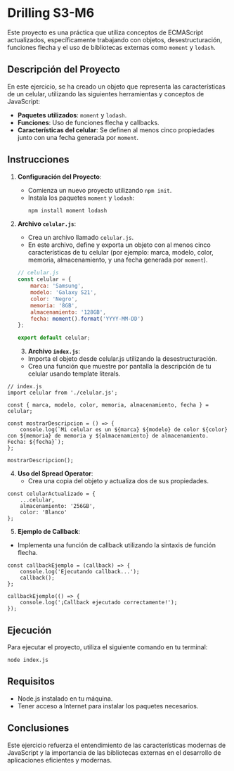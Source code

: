 # Drilling S3-M6

Este proyecto es una práctica que utiliza conceptos de ECMAScript actualizados, específicamente trabajando con objetos, desestructuración, funciones flecha y el uso de bibliotecas externas como `moment` y `lodash`.

## Descripción del Proyecto

En este ejercicio, se ha creado un objeto que representa las características de un celular, utilizando las siguientes herramientas y conceptos de JavaScript:

- **Paquetes utilizados**: `moment` y `lodash`.
- **Funciones**: Uso de funciones flecha y callbacks.
- **Características del celular**: Se definen al menos cinco propiedades junto con una fecha generada por `moment`.

## Instrucciones

1. **Configuración del Proyecto**:
   - Comienza un nuevo proyecto utilizando `npm init`.
   - Instala los paquetes `moment` y `lodash`:
     ```bash
     npm install moment lodash
     ```

2. **Archivo `celular.js`**:
   - Crea un archivo llamado `celular.js`.
   - En este archivo, define y exporta un objeto con al menos cinco características de tu celular (por ejemplo: marca, modelo, color, memoria, almacenamiento, y una fecha generada por `moment`).

   ```javascript
   // celular.js
   const celular = {
       marca: 'Samsung',
       modelo: 'Galaxy S21',
       color: 'Negro',
       memoria: '8GB',
       almacenamiento: '128GB',
       fecha: moment().format('YYYY-MM-DD')
   };

   export default celular;
   ```

	3.	**Archivo `index.js`**:
	  - Importa el objeto desde celular.js utilizando la desestructuración.
	  - Crea una función que muestre por pantalla la descripción de tu celular usando template literals.
  
```
// index.js
import celular from './celular.js';

const { marca, modelo, color, memoria, almacenamiento, fecha } = celular;

const mostrarDescripcion = () => {
    console.log(`Mi celular es un ${marca} ${modelo} de color ${color} con ${memoria} de memoria y ${almacenamiento} de almacenamiento. Fecha: ${fecha}`);
};

mostrarDescripcion();
```

4.	**Uso del Spread Operator**:
     - Crea una copia del objeto y actualiza dos de sus propiedades.
  
```
const celularActualizado = {
    ...celular,
    almacenamiento: '256GB',
    color: 'Blanco'
};
```

5.	**Ejemplo de Callback**:
  - Implementa una función de callback utilizando la sintaxis de función flecha.

```
const callbackEjemplo = (callback) => {
    console.log('Ejecutando callback...');
    callback();
};

callbackEjemplo(() => {
    console.log('¡Callback ejecutado correctamente!');
});
```

## Ejecución

Para ejecutar el proyecto, utiliza el siguiente comando en tu terminal:

```
node index.js
```

## Requisitos

  - Node.js instalado en tu máquina.
  - Tener acceso a Internet para instalar los paquetes necesarios.

## Conclusiones

Este ejercicio refuerza el entendimiento de las características modernas de JavaScript y la importancia de las bibliotecas externas en el desarrollo de aplicaciones eficientes y modernas.









